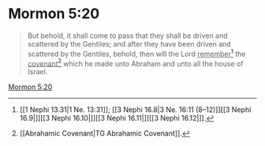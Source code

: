 # Mormon 5:20

> But behold, it shall come to pass that they shall be driven and scattered by the Gentiles; and after they have been driven and scattered by the Gentiles, behold, then will the Lord <u>remember</u>[^a] the <u>covenant</u>[^b] which he made unto Abraham and unto all the house of Israel.

[Mormon 5:20](https://www.churchofjesuschrist.org/study/scriptures/bofm/morm/5?lang=eng&id=p20#p20)


[^a]: [[1 Nephi 13.31|1 Ne. 13:31]]; [[3 Nephi 16.8|3 Ne. 16:11 (8–12)]][[3 Nephi 16.9|]][[3 Nephi 16.10|]][[3 Nephi 16.11|]][[3 Nephi 16.12|]].  
[^b]: [[Abrahamic Covenant|TG Abrahamic Covenant]].  
